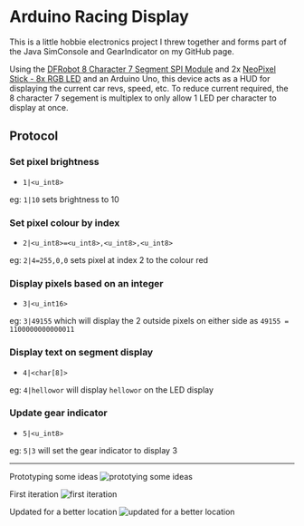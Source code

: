 # Arduino Racing Display
This is a little hobbie electronics project I threw together and forms part of the Java SimConsole and GearIndicator on my GitHub page.

Using the [DFRobot 8 Character 7 Segment SPI Module](http://www.robotshop.com/en/dfrobot-8-character-7-segment-spi-led-module.html) and 2x [NeoPixel Stick - 8x RGB LED](https://www.adafruit.com/products/1426) and an Arduino Uno, this device acts as a HUD for displaying the current car revs, speed, etc. To reduce current required, the 8 character 7 segement is multiplex to only allow 1 LED per character to display at once.

## Protocol

### Set pixel brightness
- `1|<u_int8>`

eg: `1|10` sets brightness to 10

### Set pixel colour by index 
- `2|<u_int8>=<u_int8>,<u_int8>,<u_int8>`

eg: `2|4=255,0,0` sets pixel at index 2 to the colour red

### Display pixels based on an integer
- `3|<u_int16>`

eg: `3|49155`  which will display the 2 outside pixels on either side as `49155 = 1100000000000011`

### Display text on segment display
- `4|<char[8]>`

eg: `4|hellowor` will display `hellowor` on the LED display

### Update gear indicator
- `5|<u_int8>`

eg: `5|3` will set the gear indicator to display 3

---

Prototyping some ideas
![prototying some ideas](http://i.imgur.com/GJJd8CB.jpg?1)

First iteration
![first iteration](http://i.imgur.com/SyNfM5q.jpg?1)

Updated for a better location
![updated for a better location](http://i.imgur.com/09S1FXD.jpg?1)

